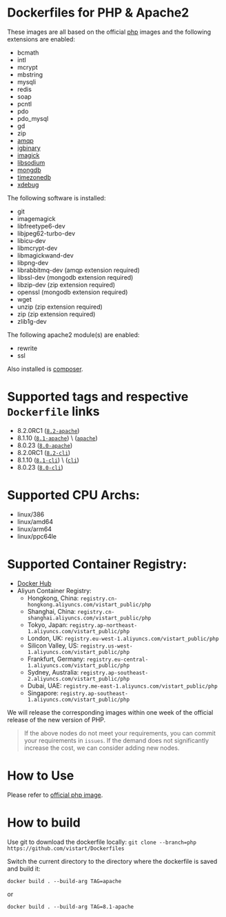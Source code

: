 # Dockerfiles for PHP & Apache2

These images are all based on the official [php](https://hub.docker.com/_/php) images and the following extensions are enabled:
- bcmath
- intl
- mcrypt
- mbstring
- mysqli
- redis
- soap
- pcntl
- pdo
- pdo_mysql
- gd
- zip
- [amqp](https://pecl.php.net/package/amqp)
- [igbinary](https://pecl.php.net/package/igbinary)
- [imagick](https://pecl.php.net/package/imagick)
- [libsodium](https://pecl.php.net/package/libsodium)
- [mongdb](https://pecl.php.net/package/mongodb)
- [timezonedb](https://pecl.php.net/package/timezonedb)
- [xdebug](https://pecl.php.net/package/xdebug)

The following software is installed:
- git
- imagemagick
- libfreetype6-dev
- libjpeg62-turbo-dev
- libicu-dev
- libmcrypt-dev
- libmagickwand-dev
- libpng-dev
- librabbitmq-dev (amqp extension required)
- libssl-dev (mongodb extension required)
- libzip-dev (zip extension required)
- openssl (mongodb extension required)
- wget
- unzip (zip extension required)
- zip (zip extension required)
- zlib1g-dev

The following apache2 module(s) are enabled:
- rewrite
- ssl

Also installed is [composer](https://getcomposer.org).

# Supported tags and respective `Dockerfile` links
- 8.2.0RC1 ([`8.2-apache`](https://github.com/vistart/Dockerfiles/blob/php/php/apache/Dockerfile))
- 8.1.10 ([`8.1-apache`](https://github.com/vistart/Dockerfiles/blob/php/php/apache/Dockerfile)) \  ([`apache`](https://github.com/vistart/Dockerfiles/blob/php/php/apache/Dockerfile))
- 8.0.23 ([`8.0-apache`](https://github.com/vistart/Dockerfiles/blob/php/php/apache/Dockerfile))
- 8.2.0RC1 ([`8.2-cli`](https://github.com/vistart/Dockerfiles/blob/php/php/cli/Dockerfile))
- 8.1.10 ([`8.1-cli`](https://github.com/vistart/Dockerfiles/blob/php/php/cli/Dockerfile)) \  ([`cli`](https://github.com/vistart/Dockerfiles/blob/php/php/cli/Dockerfile1))
- 8.0.23 ([`8.0-cli`](https://github.com/vistart/Dockerfiles/blob/php/php/cli/Dockerfile))

# Supported CPU Archs:
- linux/386
- linux/amd64
- linux/arm64
- linux/ppc64le

# Supported Container Registry:
- [Docker Hub](https://hub.docker.com/r/vistart/php)
- Aliyun Container Registry:
  - Hongkong, China: `registry.cn-hongkong.aliyuncs.com/vistart_public/php`
  - Shanghai, China: `registry.cn-shanghai.aliyuncs.com/vistart_public/php`
  - Tokyo, Japan: `registry.ap-northeast-1.aliyuncs.com/vistart_public/php`
  - London, UK: `registry.eu-west-1.aliyuncs.com/vistart_public/php`
  - Silicon Valley, US: `registry.us-west-1.aliyuncs.com/vistart_public/php`
  - Frankfurt, Germany: `registry.eu-central-1.aliyuncs.com/vistart_public/php`
  - Sydney, Australia: `registry.ap-southeast-2.aliyuncs.com/vistart_public/php`
  - Dubai, UAE: `registry.me-east-1.aliyuncs.com/vistart_public/php`
  - Singapore: `registry.ap-southeast-1.aliyuncs.com/vistart_public/php`

We will release the corresponding images within one week of the official release of the new version of PHP.

> If the above nodes do not meet your requirements, you can commit your requirements in `issues`. If the demand does not significantly increase the cost, we can consider adding new nodes.

# How to Use
Please refer to [official php image](https://hub.docker.com/_/php/).

# How to build
Use git to download the dockerfile locally:
`git clone --branch=php https://github.com/vistart/Dockerfiles`

Switch the current directory to the directory where the dockerfile is saved and build it:

`docker build . --build-arg TAG=apache`

or

`docker build . --build-arg TAG=8.1-apache`

